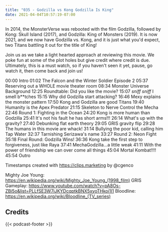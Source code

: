 ```yaml
---
title: "035 - Godzilla vs Kong Godzilla Is King"
date: 2021-04-04T10:57:19-07:00
---
```

In 2014, the MonsterVerse was rebooted with the film Godzilla, followed by Kong: Skull Island (2017), and Godzilla: King of Monsters (2019). It is now 2021, and we now have Godzilla vs. Kong, and it is just what you'd expect, two Titans battling it out for the title of King!

Join us as we take a light hearted approach at reviewing this movie. We poke fun at some of the plot holes but give credit where credit is due. Ultimately, this is a must watch, so if you haven't seen it yet, pause, go watch it, then come back and join us!


00:00 Intro
01:02 The Falcon and the Winter Soldier Episode 2
05:37 Reserving out a WHOLE movie theater room
08:34 Monster Universe Background
12:25 Roundtable: Did you like the movie?
15:07 *sniff* *sniff* I smell b**tches
15:15 Why did Godzilla start attacking?
16:46 Mexy explains the monster pattern
17:50 Kong and Godzilla are good Titans
19:40 Humanity is the Apex Predator
21:15 Skeleton to Nerve Control the Mecha
22:46 Round 1: Fighting in the Ocean
24:20 Kong is more human than Godzilla
25:41 It's not his fault he has short arms!!!
26:14 What's up with the gravity?
27:40 Debunking flat earth theory
29:05 GRIS gravity flip
29:28 The humans in this movie are whack!
31:14 Bullying the poor kid, calling him Tap Water
32:37 Tarnishing Serizawa's name
33:27 Round 2: Neon Fight
35:18 Final Round: Godzilla Wins!
36:36 Kong take the first step to forgiveness, just like Raya
37:41 MechaGodzilla...a little weak
41:11 With the power of friendship we can over come all things
45:04 Mortal Kombat!!!!
45:54 Outro

Timestamps created with https://clips.marketing by @cgenco

Mighty Joe Young: https://en.wikipedia.org/wiki/Mighty_Joe_Young_(1998_film)
GRIS Gameplay: https://www.youtube.com/watch?v=pA8Os-ZBi5o&list=PLLfSE3W7iJKYDcqptkBNX5xyoTHkoi1I1
Bloodline: https://en.wikipedia.org/wiki/Bloodline_(TV_series) 

## Credits
{{< podcast-footer >}}
